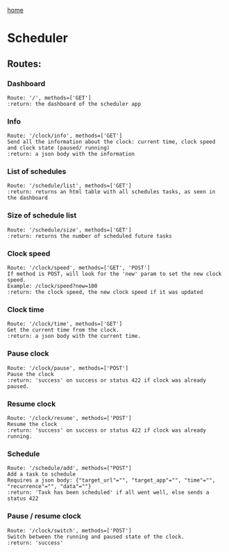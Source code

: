 [home](../index.md)

# Scheduler

## Routes:

### Dashboard
```
Route: '/', methods=['GET']
:return: the dashboard of the scheduler app
```

### Info
```
Route: '/clock/info', methods=['GET']
Send all the information about the clock: current time, clock speed and clock state (paused/ running)
:return: a json body with the information
```

### List of schedules
```
Route: '/schedule/list', methods=['GET']
:return: returns an html table with all schedules tasks, as seen in the dashboard
```

### Size of schedule list
```
Route: '/schedule/size', methods=['GET']
:return: returns the number of scheduled future tasks
```

### Clock speed
```
Route: '/clock/speed', methods=['GET', 'POST']
If method is POST, will look for the 'new' param to set the new clock speed.
Example: /clock/speed?new=100
:return: the clock speed, the new clock speed if it was updated
```

### Clock time
```
Route: '/clock/time', methods=['GET']
Get the current time from the clock.
:return: a json body with the current time.
```

### Pause clock
```
Route: '/clock/pause', methods=['POST']
Pause the clock
:return: 'success' on success or status 422 if clock was already paused.
```

### Resume clock
```
Route: '/clock/resume', methods=['POST']
Resume the clock
:return: 'success' on success or status 422 if clock was already running.
```

### Schedule
```
Route: '/schedule/add', methods=["POST"]
Add a task to schedule
Requires a json body: {"target_url"="", "target_app"="", "time"="", "recurrence"="", "data"=""}
:return: 'Task has been scheduled' if all went well, else sends a status 422
```

### Pause / resume clock
```
Route: '/clock/switch', methods=['POST']
Switch between the running and paused state of the clock.
:return: 'success'
```
